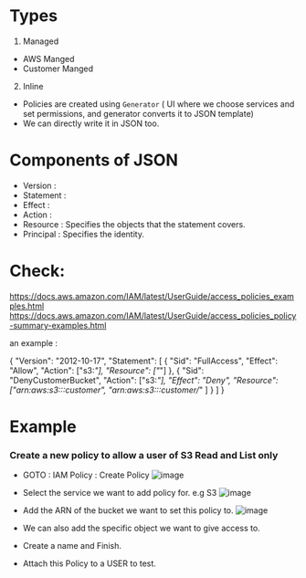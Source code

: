 # Types
1. Managed
 - AWS Manged
 - Customer Manged

2. Inline

- Policies are created using `Generator` ( UI where we choose services and set permissions, and generator converts it to JSON template)
- We can directly write it in JSON too.

# Components of JSON
 - Version : 
 - Statement : 
 - Effect : 
 - Action :
 - Resource : Specifies the objects that the statement covers.
 - Principal : Specifies the identity.

# Check:
https://docs.aws.amazon.com/IAM/latest/UserGuide/access_policies_examples.html
https://docs.aws.amazon.com/IAM/latest/UserGuide/access_policies_policy-summary-examples.html

an example :
> 
{
"Version": "2012-10-17",
    "Statement": [
        {
            "Sid": "FullAccess",
            "Effect": "Allow",
            "Action": ["s3:*"],
            "Resource": ["*"]
        },
        {
            "Sid": "DenyCustomerBucket",
            "Action": ["s3:*"],
            "Effect": "Deny",
            "Resource": ["arn:aws:s3:::customer", "arn:aws:s3:::customer/*" ]
        }
    ]
}

# Example 
### Create a new policy to allow a user of S3 Read and List only
 - GOTO : IAM Policy : Create Policy
 ![image](https://user-images.githubusercontent.com/55656762/119302661-18a26b80-bc82-11eb-9f90-7b34efdfcdad.png)
 
 - Select the service we want to add policy for. e.g S3
  ![image](https://user-images.githubusercontent.com/55656762/119303111-d168aa80-bc82-11eb-8c40-3ebc6f418cdf.png)

 - Add the ARN of the bucket we want to set this policy to.
  ![image](https://user-images.githubusercontent.com/55656762/119303206-fd842b80-bc82-11eb-8cfc-35802eaa674d.png)
 
 - We can also add the specific object we want to give access to.
 - Create a name and Finish.
 - Attach this Policy to a USER to test.  
